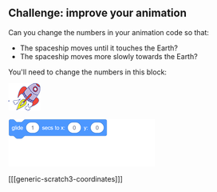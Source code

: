 ## Challenge: improve your animation

Can you change the numbers in your animation code so that:

+ The spaceship moves until it touches the Earth?
+ The spaceship moves more slowly towards the Earth?

You'll need to change the numbers in this block:

![Rocketship sprite](images/sprite-spaceship.png)

![blocks_1545292608_8136356](images/blocks_1545292608_8136356.png)

[[[generic-scratch3-coordinates]]]
